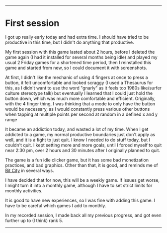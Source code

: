 
***

# First session

I got up really early today and had extra time. I should have tried to be productive in this time, but I didn't do anything that productive.

My first session with this game lasted about 2 hours, before I deleted the game again (I had it installed for several months being idle) and played my usual 2 Friday games for a shortened time period, then I reinstalled this game and started from new, so I could document it with screenshots.

At first, I didn't like the mechanic of using 4 fingers at once to press a button, it felt uncomfortable and looked scraggy (I used a Thesaurus for this, as I didn't want to use the word "gnarly" as it feels too 1980s like/surfer culture stereotype talk) but eventually I learned that I could just hold the button down, which was much more comfortable and efficient. Originally, with the 4 finger thing, I was thinking that a mode to only have the button would be necessary, as I would constantly press various other buttons when tapping at multiple points per second at random in a defined x and y range

It became an addiction today, and wasted a lot of my time. When I get addicted to a game, my normal productive boundaries just don't apply as well, and it is a fight to just quit. I know I needed to do stuff today, but I couldn't quit. I kept setting more and more goals, until I forced myself to quit near 2:30 pm, over 2 hours and 30 minutes after I originally planned to quit.

The game is a fun idle clicker game, but it has some bad monetization practices, and bad graphics. Other than that, it is good, and reminds me of [Bit City](https://github.com/seanpm2001/SeansLifeArchive_Images_Bit_City_-NimbleBit_Game-) in several ways.

I have decided that for now, this will be a weekly game. If issues get worse, I might turn it into a monthly game, although I have to set strict limits for monthly activities.

It is good to have new experiences, so I was fine with adding this game. I have to be careful which games I add to monthly.

In my recorded session, I made back all my previous progress, and got even further up to (I think) rank 5.

***
